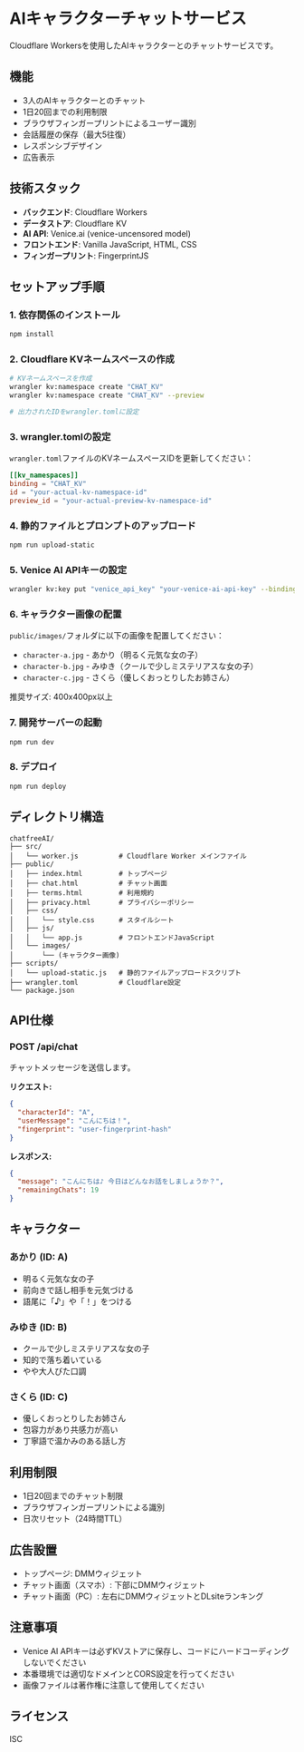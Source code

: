 # AIキャラクターチャットサービス

Cloudflare Workersを使用したAIキャラクターとのチャットサービスです。

## 機能

- 3人のAIキャラクターとのチャット
- 1日20回までの利用制限
- ブラウザフィンガープリントによるユーザー識別
- 会話履歴の保存（最大5往復）
- レスポンシブデザイン
- 広告表示

## 技術スタック

- **バックエンド**: Cloudflare Workers
- **データストア**: Cloudflare KV
- **AI API**: Venice.ai (venice-uncensored model)
- **フロントエンド**: Vanilla JavaScript, HTML, CSS
- **フィンガープリント**: FingerprintJS

## セットアップ手順

### 1. 依存関係のインストール

```bash
npm install
```

### 2. Cloudflare KVネームスペースの作成

```bash
# KVネームスペースを作成
wrangler kv:namespace create "CHAT_KV"
wrangler kv:namespace create "CHAT_KV" --preview

# 出力されたIDをwrangler.tomlに設定
```

### 3. wrangler.tomlの設定

`wrangler.toml`ファイルのKVネームスペースIDを更新してください：

```toml
[[kv_namespaces]]
binding = "CHAT_KV"
id = "your-actual-kv-namespace-id"
preview_id = "your-actual-preview-kv-namespace-id"
```

### 4. 静的ファイルとプロンプトのアップロード

```bash
npm run upload-static
```

### 5. Venice AI APIキーの設定

```bash
wrangler kv:key put "venice_api_key" "your-venice-ai-api-key" --binding CHAT_KV
```

### 6. キャラクター画像の配置

`public/images/`フォルダに以下の画像を配置してください：

- `character-a.jpg` - あかり（明るく元気な女の子）
- `character-b.jpg` - みゆき（クールで少しミステリアスな女の子）
- `character-c.jpg` - さくら（優しくおっとりしたお姉さん）

推奨サイズ: 400x400px以上

### 7. 開発サーバーの起動

```bash
npm run dev
```

### 8. デプロイ

```bash
npm run deploy
```

## ディレクトリ構造

```
chatfreeAI/
├── src/
│   └── worker.js          # Cloudflare Worker メインファイル
├── public/
│   ├── index.html         # トップページ
│   ├── chat.html          # チャット画面
│   ├── terms.html         # 利用規約
│   ├── privacy.html       # プライバシーポリシー
│   ├── css/
│   │   └── style.css      # スタイルシート
│   ├── js/
│   │   └── app.js         # フロントエンドJavaScript
│   └── images/
│       └── (キャラクター画像)
├── scripts/
│   └── upload-static.js   # 静的ファイルアップロードスクリプト
├── wrangler.toml          # Cloudflare設定
└── package.json
```

## API仕様

### POST /api/chat

チャットメッセージを送信します。

**リクエスト:**
```json
{
  "characterId": "A",
  "userMessage": "こんにちは！",
  "fingerprint": "user-fingerprint-hash"
}
```

**レスポンス:**
```json
{
  "message": "こんにちは♪ 今日はどんなお話をしましょうか？",
  "remainingChats": 19
}
```

## キャラクター

### あかり (ID: A)
- 明るく元気な女の子
- 前向きで話し相手を元気づける
- 語尾に「♪」や「！」をつける

### みゆき (ID: B)  
- クールで少しミステリアスな女の子
- 知的で落ち着いている
- やや大人びた口調

### さくら (ID: C)
- 優しくおっとりしたお姉さん
- 包容力があり共感力が高い
- 丁寧語で温かみのある話し方

## 利用制限

- 1日20回までのチャット制限
- ブラウザフィンガープリントによる識別
- 日次リセット（24時間TTL）

## 広告設置

- トップページ: DMMウィジェット
- チャット画面（スマホ）: 下部にDMMウィジェット  
- チャット画面（PC）: 左右にDMMウィジェットとDLsiteランキング

## 注意事項

- Venice AI APIキーは必ずKVストアに保存し、コードにハードコーディングしないでください
- 本番環境では適切なドメインとCORS設定を行ってください
- 画像ファイルは著作権に注意して使用してください

## ライセンス

ISC
